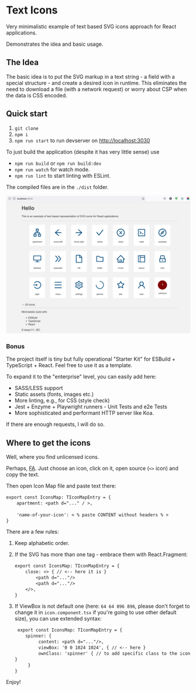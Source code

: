 # Text Icons

Very minimalistic example of text based SVG icons approach for React applications.

Demonstrates the idea and basic usage.

## The Idea

The basic idea is to put the SVG markup in a text string - a field with a special structure - and create a desired icon
in runtime. This eliminates the need to download a file (with a network request) or worry about CSP when the data is CSS
encoded.

## Quick start

1. `git clone`
2. `npm i`
3. `npm run start` to run devserver on [http://localhost:3030](http://localhost:3030)

To just build the application (despite it has very little sense) use

* `npm run build` or `npm run build:dev`
* `npm run watch` for watch mode.
* `npm run lint` to start linting with ESLint.

The compiled files are in the `./dist` folder.

![img.png](img.png)

### Bonus

The project itself is tiny but fully operational "Starter Kit" for ESBuild + TypeScript + React. Feel free to use it as a template.

To expand it to the "enterprise" level, you can easily add here:

* SASS/LESS support
* Static assets (fonts, images etc.)
* More linting, e.g., for CSS (style check)
* Jest + Enzyme + Playwright runners - Unit Tests and e2e Tests
* More sophisticated and performant HTTP server like Koa.

If there are enough requests, I will do so.

## Where to get the icons

Well, where you find unlicensed icons.

Perhaps, [FA](https://github.com/FortAwesome/Font-Awesome/tree/master/svgs/regular). Just choose an icon,
click on it, open source (`<>` icon) and copy the text.

Then open Icon Map file and paste text there:

```tsx
export const IconsMap: TIconMapEntry = {
    apartment: <path d="..." / >,

    'name-of-your-icon': < % paste CONTENT without headers % > 
}
```

There are a few rules:

1. Keep alphabetic order.

2. If the SVG has more than one tag - embrace them with React.Fragment:

    ```tsx
    export const IconsMap: TIconMapEntry = {
        close: <> { // <-- here it is }
            <path d="..."/>
            <path d="..."/>
        </>,
    }
   ```
   
3. If ViewBox is not default one (here: `64 64 896 896`, please don't forget to change it in `icon.component.tsx` if
   you're going to use other default size), you can use extended syntax:

   ```tsx
    export const IconsMap: TIconMapEntry = {
       spinner: {
            content: <path d="..."/>,
            viewBox: '0 0 1024 1024', { // <-- here }
            ownClass: 'spinner' { // to add specific class to the icon }
        }
   }
   ```

Enjoy!
